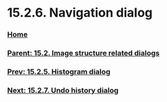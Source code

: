 # 15.2.6. Navigation dialog

### [Home](./00-home.md)
### [Parent: 15.2. Image structure related dialogs](./15-02-00-image-structure-related-dialogs.md)
### [Prev: 15.2.5. Histogram dialog](./15-02-05-histogram-dialog.md)
### [Next: 15.2.7. Undo history dialog](./15-02-07-undo-history-dialog.md)

